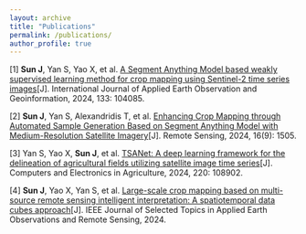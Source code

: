 ```yaml
---
layout: archive
title: "Publications"
permalink: /publications/
author_profile: true
---
```


[1] **Sun J**, Yan S, Yao X, et al. [A Segment Anything Model based weakly supervised learning method for crop mapping using Sentinel-2 time series images](https://www.sciencedirect.com/science/article/pii/S1569843224004394)[J]. International Journal of Applied Earth Observation and Geoinformation, 2024, 133: 104085.

[2] **Sun J**, Yan S, Alexandridis T, et al. [Enhancing Crop Mapping through Automated Sample Generation Based on Segment Anything Model with Medium-Resolution Satellite Imagery](https://www.mdpi.com/2072-4292/16/9/1505)[J]. Remote Sensing, 2024, 16(9): 1505.

[3]	Yan S, Yao X, **Sun J**, et al. [TSANet: A deep learning framework for the delineation of agricultural fields utilizing satellite image time series](https://www.sciencedirect.com/science/article/pii/S016816992400293X)[J]. Computers and Electronics in Agriculture, 2024, 220: 108902.

[4]	**Sun J**, Yao X, Yan S, et al. [Large-scale crop mapping based on multi-source remote sensing intelligent interpretation: A spatiotemporal data cubes approach](https://ieeexplore.ieee.org/abstract/document/10599780)[J]. IEEE Journal of Selected Topics in Applied Earth Observations and Remote Sensing, 2024.

<!--
{% if author.googlescholar %}
  You can also find my articles on <u><a href="{{author.googlescholar}}">my Google Scholar profile</a>.</u>
{% endif %}
{% include base_path %}
{% for post in site.publications reversed %}
  {% include archive-single.html %}
{% endfor %}
-->
